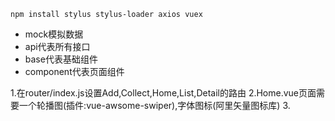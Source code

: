 
```
npm install stylus stylus-loader axios vuex
````
 - mock模拟数据
 - api代表所有接口
 - base代表基础组件
 - component代表页面组件


1.在router/index.js设置Add,Collect,Home,List,Detail的路由
2.Home.vue页面需要一个轮播图(插件:vue-awsome-swiper),字体图标(阿里矢量图标库)
3.
